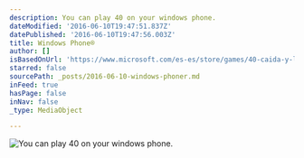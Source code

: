 ```yaml
---
description: You can play 40 on your windows phone.
dateModified: '2016-06-10T19:47:51.837Z'
datePublished: '2016-06-10T19:47:56.003Z'
title: Windows Phone®
author: []
isBasedOnUrl: 'https://www.microsoft.com/es-es/store/games/40-caida-y-limpia/9nblggh0hvls'
starred: false
sourcePath: _posts/2016-06-10-windows-phoner.md
inFeed: true
hasPage: false
inNav: false
_type: MediaObject

---
```

![You can play 40 on your windows phone.](https://the-grid-user-content.s3-us-west-2.amazonaws.com/04d7fb41-8528-4537-831b-dad4db30b2cf.png)